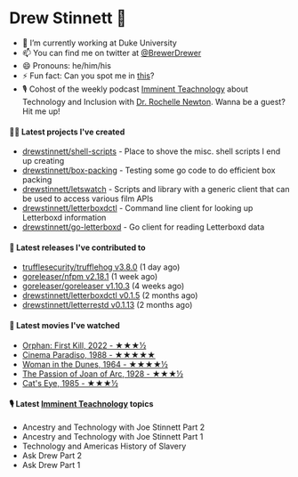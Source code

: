 
# Drew Stinnett 👋

- 🔭 I’m currently working at Duke University
- 📫 You can find me on twitter at [@BrewerDrewer](https://twitter.com/BrewerDrewer)
- 😄 Pronouns: he/him/his
- ⚡ Fun fact: Can you spot me in [this](https://www.youtube.com/watch?v=oL9WnB0qHBA)?
- 🎙 Cohost of the weekly podcast [Imminent Teachnology](https://podcast.imminentteachnology.com/) about Technology and Inclusion with [Dr. Rochelle Newton](https://www.linkedin.com/in/drrochellenewton/). Wanna be a guest? Hit me up!

#### 👨‍💻 Latest projects I've created
- [drewstinnett/shell-scripts](https://github.com/drewstinnett/shell-scripts) - Place to shove the misc. shell scripts I end up creating
- [drewstinnett/box-packing](https://github.com/drewstinnett/box-packing) - Testing some go code to do efficient box packing
- [drewstinnett/letswatch](https://github.com/drewstinnett/letswatch) - Scripts and library with a generic client that can be used to access various film APIs
- [drewstinnett/letterboxdctl](https://github.com/drewstinnett/letterboxdctl) - Command line client for looking up Letterboxd information
- [drewstinnett/go-letterboxd](https://github.com/drewstinnett/go-letterboxd) - Go client for reading Letterboxd data

#### 🚀 Latest releases I've contributed to
- [trufflesecurity/trufflehog v3.8.0](https://github.com/trufflesecurity/trufflehog/releases/tag/v3.8.0) (1 day ago)
- [goreleaser/nfpm v2.18.1](https://github.com/goreleaser/nfpm/releases/tag/v2.18.1) (1 week ago)
- [goreleaser/goreleaser v1.10.3](https://github.com/goreleaser/goreleaser/releases/tag/v1.10.3) (4 weeks ago)
- [drewstinnett/letterboxdctl v0.1.5](https://github.com/drewstinnett/letterboxdctl/releases/tag/v0.1.5) (2 months ago)
- [drewstinnett/letterrestd v0.1.13](https://github.com/drewstinnett/letterrestd/releases/tag/v0.1.13) (2 months ago)

#### 🍿 Latest movies I've watched
- [Orphan: First Kill, 2022 - ★★★½](https://letterboxd.com/mondodrew/film/orphan-first-kill/)
- [Cinema Paradiso, 1988 - ★★★★★](https://letterboxd.com/mondodrew/film/cinema-paradiso/)
- [Woman in the Dunes, 1964 - ★★★★½](https://letterboxd.com/mondodrew/film/woman-in-the-dunes/)
- [The Passion of Joan of Arc, 1928 - ★★★½](https://letterboxd.com/mondodrew/film/the-passion-of-joan-of-arc/)
- [Cat&#39;s Eye, 1985 - ★★★½](https://letterboxd.com/mondodrew/film/cats-eye/)

#### 🎙 Latest [Imminent Teachnology](https://podcast.imminentteachnology.com/) topics
- Ancestry and Technology with Joe Stinnett Part 2
- Ancestry and Technology with Joe Stinnett Part 1
- Technology and Americas History of Slavery
- Ask Drew Part 2
- Ask Drew Part 1
